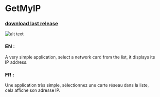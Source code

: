 # GetMyIP

### [download last release](https://github.com/Daudre-Vignier-Charles/GetMyIP/releases/latest)

![alt text](https://user-images.githubusercontent.com/17654421/50296138-0650f180-047a-11e9-8819-e4d3f7d89f7a.png)

### EN :
A very simple application, select a network card from the list, it displays its IP address.

### FR :
Une application très simple, sélectionnez une carte réseau dans la liste, cela affiche son adresse IP.
